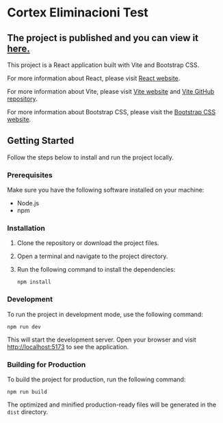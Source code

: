 # Cortex Eliminacioni Test


## The project is published and you can view it [here.](https://sprightly-trifle-f13963.netlify.app/)

This project is a React application built with Vite and Bootstrap CSS.

For more information about React, please visit [React website](https://react.dev/).

For more information about Vite, please visit [Vite website](https://vitejs.dev/) and [Vite GitHub repository](https://github.com/vitejs/vite).

For more information about Bootstrap CSS, please visit the [Bootstrap CSS website](https://getbootstrap.com/).


## Getting Started

Follow the steps below to install and run the project locally.

### Prerequisites

Make sure you have the following software installed on your machine:

- Node.js 
- npm 

### Installation

1. Clone the repository or download the project files.

2. Open a terminal and navigate to the project directory.

3. Run the following command to install the dependencies:

   ```
   npm install
   ```

### Development

To run the project in development mode, use the following command:

```
npm run dev
```

This will start the development server. Open your browser and visit [http://localhost:5173](http://localhost:5173) to see the application.

### Building for Production

To build the project for production, run the following command:

```
npm run build
```

The optimized and minified production-ready files will be generated in the `dist` directory.







